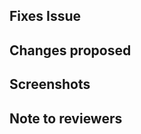 <!-- If your PR fixes an open issue, use `Closes #NNN` to link your PR with the issue, replacing `#NNN` with the issue number you are fixing -->

## Fixes Issue

<!-- Example: Closes #NNN -->

## Changes proposed

<!-- List all the proposed changes in your PR -->


## Screenshots

<!-- Add all the screenshots which support your changes -->

## Note to reviewers

<!-- Add notes to reviewers if applicable -->
